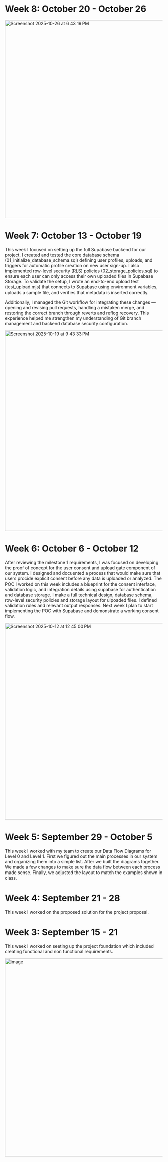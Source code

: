 # Week 8: October 20 - October 26



<img width="1078" height="632" alt="Screenshot 2025-10-26 at 6 43 19 PM" src="https://github.com/user-attachments/assets/1be119eb-6457-4f09-88e3-8716f2600e58" />

# Week 7: October 13 - October 19

This week I focused on setting up the full Supabase backend for our project. I created and tested the core database schema (01_initialize_database_schema.sql) defining user profiles, uploads, and triggers for automatic profile creation on new user sign-up. I also implemented row-level security (RLS) policies (02_storage_policies.sql) to ensure each user can only access their own uploaded files in Supabase Storage. To validate the setup, I wrote an end-to-end upload test (test_upload.mjs) that connects to Supabase using environment variables, uploads a sample file, and verifies that metadata is inserted correctly.

Additionally, I managed the Git workflow for integrating these changes — opening and revising pull requests, handling a mistaken merge, and restoring the correct branch through reverts and reflog recovery. This experience helped me strengthen my understanding of Git branch management and backend database security configuration.

<img width="1092" height="640" alt="Screenshot 2025-10-19 at 9 43 33 PM" src="https://github.com/user-attachments/assets/779fca52-5862-4e15-bcdb-4c10cb6ab9c3" />

# Week 6: October 6 - October 12

After reviewing the milestone 1 requirements, I was focused on developing the proof of concept for the user consent and upload gate component of our system. I designed and docuented a process that would make sure that users procide explicit consent before any data is uploaded or analyzed. The POC I worked on this week includes a blueprint for the consent interface, validation logic, and integration details using supabase for authentication and database storage. I make a full technical design, database schema, row-level security policies and storage layout for ulpoaded files. I defined validation rules and relevant output responses. Next week I plan to start implementing the POC with Supabase and demonstrate a working consent flow.

<img width="1076" height="627" alt="Screenshot 2025-10-12 at 12 45 00 PM" src="https://github.com/user-attachments/assets/260fa110-4171-4b58-95d7-f53c7e897b89" />

# Week 5: September 29 - October 5

This week I worked with my team to create our Data Flow Diagrams for Level 0 and Level 1. First we figured out the main processes in our system and organizing them into a simple list. After we built the diagrams together. We made a few changes to make sure the data flow between each process made sense. Finally, we adjusted the layout to match the examples shown in class.

# Week 4: September 21 - 28

This week I worked on the proposed solution for the project proposal.

# Week 3: September 15 - 21

This week I worked on seeting up the project foundation which included creating functional and non functional requirements. 

<img width="1078" height="632" alt="image" src="https://github.com/user-attachments/assets/88c48709-0fc5-419c-afec-3e03aaaedf08" />
